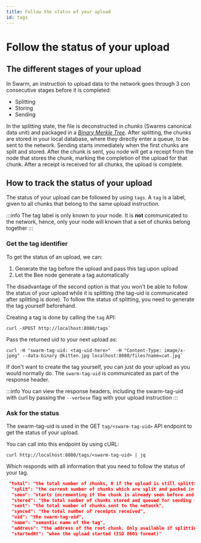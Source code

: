 ```yaml
---
title: Follow the status of your upload
id: tags
---
```


# Follow the status of your upload
## The different stages of your upload

In Swarm, an instruction to upload data to the network goes through 3 con consecutive stages before it is completed:

- Splitting
- Storing
- Sending

In the splitting state, the file is deconstructed in *chunks* (Swarms canonical data unit) and packaged in a [*Binary Merkle Tree*](https://en.wikipedia.org/wiki/Merkle_tree). After splitting, the chunks are stored in your local database, where they directly enter a queue, to be sent to the network.
Sending starts immediately when the first chunks are split and stored. After the chunk is sent, you node will get a receipt from the node that stores the chunk, marking the completion of the upload for that chunk. After a receipt is received for all chunks, the upload is complete.

## How to track the status of your upload
The status of your upload can be followed by using `tags`. A `tag` is a label, given to all chunks that belong to the same upload instruction. 

:::info
The tag label is only known to your node. It is **not** communicated to the network, hence, only your node will known that a set of chunks belong together
:::

### Get the tag identifier
To get the status of an upload, we can:

1. Generate the tag before the upload and pass this tag upon upload
2. Let the Bee node generate a tag automatically

The disadvantage of the second option is that you won't be able to follow the status of your upload while it is splitting (the tag-uid is communicated after splitting is done). To follow the status of splitting, you need to generate the tag yourself beforehand.

Creating a tag is done by calling the `tag` API:

```console
curl -XPOST http://localhost:8080/tags`
```

Pass the returned uid to your next upload as:

```console
curl -H "swarm-tag-uid: <tag-uid-here>"  -H "Content-Type: image/x-jpeg" --data-binary @kitten.jpg localhost:8080/files?name=cat.jpg`
```
If don't want to create the tag yourself, you can just do your upload as you would normally do. The `swarm-tag-uid` is communicated as part of the response header.

:::info
You can view the response headers, including the swarm-tag-uid with curl by passing the `--verbose` flag with your upload instruction
:::

### Ask for the status
The swarm-tag-uid is used in the GET `tag/<swarm-tag-uid>` API endpoint to get the status of your upload.

You can call into this endpoint by using cURL:

```console
curl http://localhost:8080/tags/<swarm-tag-uid> | jq
```

Which responds with all information that you need to follow the status of your tag.

```json
 "total": "the total number of chunks, 0 if the upload is still splitting",
  "split": "the current number of chunks which are split and packed in the Binary Merkle Tree",
  "seen": "starts incrementing if the chunk is already seen before and sent to the network",
  "stored": "the total number of chunks stored and queued for sending (if not seen before)",
  "sent": "the total number of chunks sent to the network",
  "synced": "the total number of receipts received",
  "uid": "the swarm-tag-uid",
  "name": "semantic name of the tag",
  "address": "the address of the root chunk. Only available if splitting is done",
  "startedAt": "when the upload started (ISO 8601 format)"
```